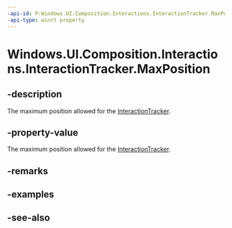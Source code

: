 ```yaml
---
-api-id: P:Windows.UI.Composition.Interactions.InteractionTracker.MaxPosition
-api-type: winrt property
---
```


<!-- Property syntax
public Windows.Foundation.Numerics.Vector3 MaxPosition { get;  set; }
-->

# Windows.UI.Composition.Interactions.InteractionTracker.MaxPosition

## -description
The maximum position allowed for the [InteractionTracker](interactiontracker.md).



## -property-value
The maximum position allowed for the [InteractionTracker](interactiontracker.md).

## -remarks

## -examples

## -see-also

